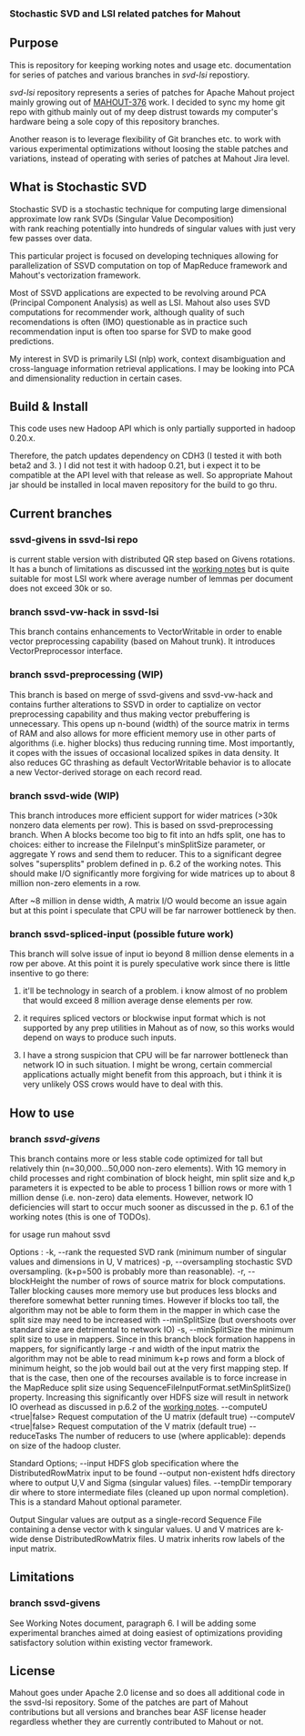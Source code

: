 ### Stochastic SVD and LSI related patches for Mahout ###

## Purpose

This is repository for keeping working notes and usage etc. documentation 
for series of patches and various branches in *svd-lsi* repostiory. 

*svd-lsi* repository represents a series of patches for Apache Mahout project 
mainly growing out of [MAHOUT-376]( https://issues.apache.org/jira/browse/MAHOUT-376) work. I decided to sync my home git repo with 
github mainly 
out of my deep distrust towards my computer's hardware being 
a sole copy of this repository branches. 

Another reason is to leverage flexibility 
of Git branches etc. to work with various experimental optimizations without 
loosing the stable patches and variations, instead of operating with series of patches at Mahout Jira level.

## What is Stochastic SVD

Stochastic SVD is a stochastic technique for computing large dimensional approximate low rank SVDs 
(Singular Value Decomposition)  
with rank reaching potentially into hundreds of singular values with just very few passes
over data.

This particular project is focused on developing techniques allowing for parallelization of 
SSVD computation on top of MapReduce framework and Mahout's vectorization framework. 

Most of SSVD applications are expected to be revolving around PCA (Principal Component Analysis)
as well as LSI. Mahout also uses SVD computations for recommender work, although 
quality of such recomendations is often (IMO) questionable as in practice such 
recommendation input is often too sparse for SVD to make good predictions.

My interest in SVD is primarily LSI (nlp) work, context disambiguation and cross-language 
information retrieval applications. I may be looking into PCA and dimensionality reduction 
in certain cases.

## Build & Install
This code uses new Hadoop API which is only partially supported in hadoop 0.20.x. 

Therefore, the patch updates dependency on CDH3 (I tested it with both beta2 and 3. ) I did not 
test it with hadoop 0.21, but i expect it to be compatible at the API level with that release 
as well. So appropriate Mahout jar should be installed in local maven repository for the build 
to go thru.

## Current branches 

### ssvd-givens in ssvd-lsi repo 
is current stable version with distributed QR step based on Givens rotations. 
It has a bunch of limitations as discussed int the 
[working notes](https://github.com/dlyubimov/ssvd-lsi/raw/doc/SSVD%20working%20notes.pdf) but 
is quite suitable for most LSI work where average number of lemmas per document does not exceed 30k or so.

### branch ssvd-vw-hack in ssvd-lsi
This branch contains enhancements to VectorWritable in order to enable vector preprocessing capability 
(based on Mahout trunk). It introduces VectorPreprocessor interface.

### branch ssvd-preprocessing (WIP)
This branch is based on merge of ssvd-givens and ssvd-vw-hack and contains further alterations 
to SSVD in order to captialize on vector preprocessing capability and thus making
vector prebuffering is unnecessary. This opens up n-bound (width) of the source matrix in terms of RAM
and also allows for more efficient memory use in other parts of algorithms (i.e. higher blocks) thus 
reducing running time. Most importantly, it copes with the issues of occasional localized 
spikes in data density. It also reduces GC thrashing as default VectorWritable behavior is to allocate 
a new Vector-derived storage on each record read.

### branch ssvd-wide (WIP)
This branch introduces more efficient support for wider matrices (>30k nonzero data elements per row). This 
is based on ssvd-preprocessing branch. When A blocks become too big to fit into an hdfs split, one has to choices: 
either to increase the FileInput's minSplitSize parameter, or aggregate Y rows and send them to reducer. 
This to a significant degree solves "supersplits" problem defined in p. 6.2 of the working notes.
This should make I/O significantly more forgiving for wide matrices up to about 8 million non-zero elements in 
a row. 

After ~8 million in dense width, A matrix I/O would become an issue again but at this point i speculate 
that CPU will be far narrower bottleneck by then.

### branch ssvd-spliced-input (possible future work)
This branch will solve issue of input io beyond 8 million dense elements in a row per above. At this point 
it is purely speculative work since there is little insentive to go there: 

1) it'll be technology in search 
of a problem. i know almost of no problem that would exceed 8 million average dense elements per row. 

2) it requires spliced vectors or blockwise input format which is not supported by any prep utilities in Mahout as of 
now, so this works would depend on ways to produce such inputs. 

3) I have a strong suspicion that CPU will 
be far narrower bottleneck than network IO in such situation. I might be wrong, certain commercial applications 
actually might benefit from this approach, but i think it is very unlikely OSS crows would have to deal with 
this. 



## How to use 

### branch *ssvd-givens*
This branch contains more or less stable code optimized for tall but relatively thin (n=30,000...50,000 
non-zero elements). With 1G memory in child processes and right combination of block height, min split size 
and k,p parameters it is expected to be able to process 1 billion rows or more with 
1 million dense (i.e. non-zero) data elements. However, network IO deficiencies will start to occur much sooner 
as discussed in the p. 6.1 of the working notes (this is one of TODOs).


for usage run 
    mahout ssvd 

Options : 
    -k, --rank <int-value> the requested SVD rank (minimum number of singular values and dimensions in U, V matrices)
    -p, --oversampling <int-value> stochastic SVD oversampling. (k+p=500 is probably more than reasonable).
    -r, --blockHeight <int-value> the number of rows of source matrix for block computations. Taller blocking 
        causes more memory use but produces less blocks and therefore somewhat better running times. However 
	if blocks too tall, the algorithm may not be able to form them in the mapper in which case 
 	the split size may need to be increased with --minSplitSize (but overshoots over standard size are 
 	detrimental to network IO)
    -s, --minSplitSize <int-value> the minimum split size to use in mappers. Since in this branch block 
 	formation happens in mappers, for significantly large -r and width of the input matrix the algorithm 
	may not be able to read minimum k+p rows and form a block of minimum height, so the job would 
	bail out at the very first mapping step. If that is the case, then one of the recourses available 
	is to force increase in the MapReduce split size using SequenceFileInputFormat.setMinSplitSize() property.
	Increasing this significantly over HDFS size will result in network IO overhead as discussed in p.6.2 
	of the [working notes](https://github.com/dlyubimov/ssvd-doc/blob/master/SSVD%20working%20notes.pdf).
    --computeU <true|false> Request computation of the U matrix (default true)
    --computeV <true|false> Request computation of the V matrix (default true)
    --reduceTasks <int-value> The number of reducers to use (where applicable): depends on size of the 
	hadoop cluster.

Standard Options; 
    --input <glob> HDFS glob specification where the DistributedRowMatrix input to be found
    --output <hdfs-dir> non-existent hdfs directory where to output U,V and Sigma (singular values) files. 
    --tempDir <temp-dir> temporary dir where to store intermediate files (cleaned up upon normal completion). 
	This is a standard Mahout optional parameter.

Output 
    Singular values are output as a single-record Sequence File containing a dense vector with k singular values.
    U and V matrices are k-wide dense DistributedRowMatrix files. U matrix inherits row labels of the input 
    matrix. 

    


## Limitations 

### branch ssvd-givens
See Working Notes document, paragraph 6. I will be adding some experimental branches aimed at
doing easiest of optimizations providing satisfactory solution within existing vector framework.

## License 

Mahout goes under Apache 2.0 license and so does all additional code in the ssvd-lsi repository. 
Some of the patches are part of Mahout contributions 
but all versions and branches bear ASF license header regardless whether they are currently 
contributed to Mahout or not. 


 